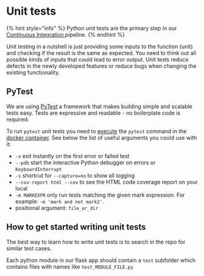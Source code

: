 # Unit tests

{% hint style="info" %}
Python unit tests are the primary step in our [Continuous Integration ](../../../contribute-as-a-python-dev/development/ci-continuous-integration.md)pipeline.
{% endhint %}

Unit testing in a nutshell is just providing some inputs to the function (unit) and checking if the result is the same as expected. You need to think out all possible kinds of inputs that could lead to error output. Unit tests reduce defects in the newly developed features or reduce bugs when changing the existing functionality.&#x20;

## PyTest

We are using [PyTest](https://docs.pytest.org/en/6.2.x/getting-started.html) a framework that makes building simple and scalable tests easy. Tests are expressive and readable - no boilerplate code is required.&#x20;

To run `pytest` unit tests you need to [execute](../docker.md#execute-command-in-docker-container) the `pytest` command in the [docker container](../docker.md#running-backend). See below the list of useful arguments you could use with it:

* `-x` exit instantly on the first error or failed test
* `--pdb` start the interactive Python debugger on errors or `KeyboardInterrupt`
* `-s` shortcut for `--capture=no` to show all logging
* `--cov-report html --cov` to see the HTML code coverage report on your local
* `-m MARKEXPR` only run tests matching the given mark expression. For example: `-m 'mark and not mark2'`.
* positional argument: `file_or_dir`

## How to get started writing unit tests

The best way to learn how to write unit tests is to search in the repo for similar test cases.&#x20;

Each python module in our flask app should contain a `test` subfolder which contains files with names like `test_MODULE_FILE.py`&#x20;



